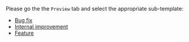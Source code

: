 Please go the the `Preview` tab and select the appropriate sub-template:

* [Bug fix](?expand=1&template=bug_fix.md)
* [Internal improvement](?expand=1&template=improvement.md)
* [Feature](?expand=1&template=feature.md)
